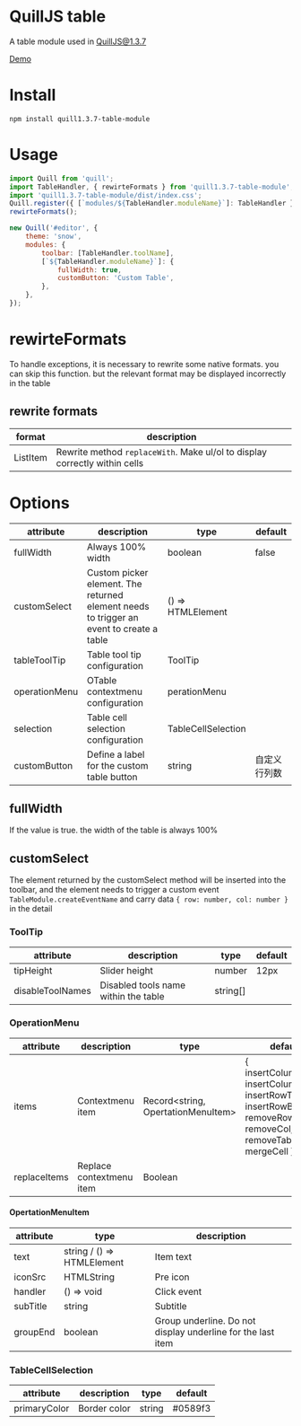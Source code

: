 # QuillJS table

A table module used in QuillJS@1.3.7

[Demo](https://zzxming.github.io/quill-table/demo/index.html)

# Install

```
npm install quill1.3.7-table-module
```

# Usage

```javascript
import Quill from 'quill';
import TableHandler, { rewirteFormats } from 'quill1.3.7-table-module';
import 'quill1.3.7-table-module/dist/index.css';
Quill.register({ [`modules/${TableHandler.moduleName}`]: TableHandler }, true);
rewirteFormats();

new Quill('#editor', {
    theme: 'snow',
    modules: {
        toolbar: [TableHandler.toolName],
        [`${TableHandler.moduleName}`]: {
            fullWidth: true,
            customButton: 'Custom Table',
        },
    },
});
```

# rewirteFormats

To handle exceptions, it is necessary to rewrite some native formats. you can skip this function. but the relevant format may be displayed incorrectly in the table

## rewrite formats

| format   | description                                                                |
| -------- | -------------------------------------------------------------------------- |
| ListItem | Rewrite method `replaceWith`. Make ul/ol to display correctly within cells |

# Options

| attribute     | description                                                                             | type               | default      |
| ------------- | --------------------------------------------------------------------------------------- | ------------------ | ------------ |
| fullWidth     | Always 100% width                                                                       | boolean            | false        |
| customSelect  | Custom picker element. The returned element needs to trigger an event to create a table | () => HTMLElement  |              |
| tableToolTip  | Table tool tip configuration                                                            | ToolTip            |              |
| operationMenu | OTable contextmenu configuration                                                        | perationMenu       |              |
| selection     | Table cell selection configuration                                                      | TableCellSelection |              |
| customButton  | Define a label for the custom table button                                              | string             | 自定义行列数 |

## fullWidth

If the value is true. the width of the table is always 100%

## customSelect

The element returned by the customSelect method will be inserted into the toolbar, and the element needs to trigger a custom event `TableModule.createEventName` and carry data `{ row: number, col: number }` in the detail

### ToolTip

| attribute        | description                          | type     | default |
| ---------------- | ------------------------------------ | -------- | ------- |
| tipHeight        | Slider height                        | number   | 12px    |
| disableToolNames | Disabled tools name within the table | string[] |         |

### OperationMenu

| attribute    | description              | type                               | default                                                                                                              |
| ------------ | ------------------------ | ---------------------------------- | -------------------------------------------------------------------------------------------------------------------- |
| items        | Contextmenu item         | Record<string, OpertationMenuItem> | { insertColumnLeft, insertColumnRight, insertRowTop, insertRowBottom, removeRow, removeCol, removeTable, mergeCell } |
| replaceItems | Replace contextmenu item | Boolean                            |                                                                                                                      |

#### OpertationMenuItem

| attribute | type                       | description                                                 |
| --------- | -------------------------- | ----------------------------------------------------------- |
| text      | string / () => HTMLElement | Item text                                                   |
| iconSrc   | HTMLString                 | Pre icon                                                    |
| handler   | () => void                 | Click event                                                 |
| subTitle  | string                     | Subtitle                                                    |
| groupEnd  | boolean                    | Group underline. Do not display underline for the last item |

### TableCellSelection

| attribute    | description  | type   | default |
| ------------ | ------------ | ------ | ------- |
| primaryColor | Border color | string | #0589f3 |
